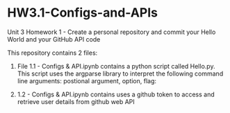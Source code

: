 # HW3.1-Configs-and-APIs
Unit 3 Homework 1 - Create a personal repository and commit your Hello World and your GitHub API code

This repository contains 2 files:

1. File 1.1 - Configs & API.ipynb contains a python script called Hello.py. This script uses the argparse library to interpret the following command line arguments: postional argument, option, flag:

2. 1.2 - Configs & API.ipynb contains uses a github token to access and retrieve user details from github web API 